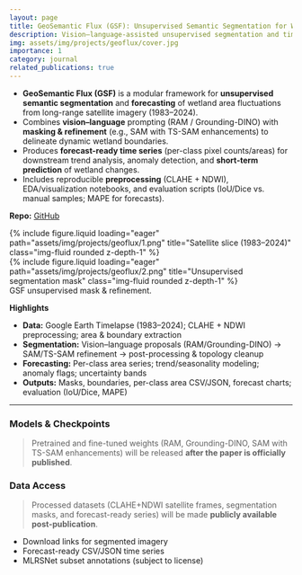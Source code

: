 ```yaml
---
layout: page
title: GeoSemantic Flux (GSF): Unsupervised Semantic Segmentation for Wetland Fluctuation Forecasting
description: Vision–language-assisted unsupervised segmentation and time-series forecasting from satellite imagery (1983–2024)
img: assets/img/projects/geoflux/cover.jpg
importance: 1
category: journal
related_publications: true
---
```


- **GeoSemantic Flux (GSF)** is a modular framework for **unsupervised semantic segmentation** and **forecasting** of wetland area fluctuations from long-range satellite imagery (1983–2024).
- Combines **vision–language** prompting (RAM / Grounding-DINO) with **masking & refinement** (e.g., SAM with TS-SAM enhancements) to delineate dynamic wetland boundaries.
- Produces **forecast-ready time series** (per-class pixel counts/areas) for downstream trend analysis, anomaly detection, and **short-term prediction** of wetland changes.
- Includes reproducible **preprocessing** (CLAHE + NDWI), EDA/visualization notebooks, and evaluation scripts (IoU/Dice vs. manual samples; MAPE for forecasts).

**Repo:** [GitHub](https://github.com/Anika-Tahsin-S/GeoFlux)

<div class="row">
  <div class="col-sm mt-3 mt-md-0">
    {% include figure.liquid loading="eager" path="assets/img/projects/geoflux/1.png" title="Satellite slice (1983–2024)" class="img-fluid rounded z-depth-1" %}
  </div>
  <div class="col-sm mt-3 mt-md-0">
    {% include figure.liquid loading="eager" path="assets/img/projects/geoflux/2.png" title="Unsupervised segmentation mask" class="img-fluid rounded z-depth-1" %}
  </div>
</div>
<div class="caption">
  GSF unsupervised mask & refinement.
</div>

**Highlights**
- **Data:** Google Earth Timelapse (1983–2024); CLAHE + NDWI preprocessing; area & boundary extraction
- **Segmentation:** Vision–language proposals (RAM/Grounding-DINO) → SAM/TS-SAM refinement → post-processing & topology cleanup
- **Forecasting:** Per-class area series; trend/seasonality modeling; anomaly flags; uncertainty bands
- **Outputs:** Masks, boundaries, per-class area CSV/JSON, forecast charts; evaluation (IoU/Dice, MAPE)

---

### Models & Checkpoints
> Pretrained and fine-tuned weights (RAM, Grounding-DINO, SAM with TS-SAM enhancements) will be released **after the paper is officially published**.

### Data Access
> Processed datasets (CLAHE+NDWI satellite frames, segmentation masks, and forecast-ready series) will be made **publicly available post-publication**.
- Download links for segmented imagery
- Forecast-ready CSV/JSON time series
- MLRSNet subset annotations (subject to license)